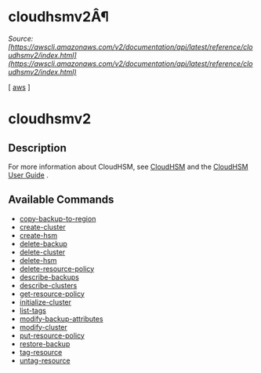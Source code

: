 # cloudhsmv2Â¶

*Source: [https://awscli.amazonaws.com/v2/documentation/api/latest/reference/cloudhsmv2/index.html](https://awscli.amazonaws.com/v2/documentation/api/latest/reference/cloudhsmv2/index.html)*

[ [aws](https://awscli.amazonaws.com/v2/documentation/api/latest/reference/index.html#cli-aws) ]

# cloudhsmv2

## Description

For more information about CloudHSM, see [CloudHSM](http://aws.amazon.com/cloudhsm/) and the [CloudHSM User Guide](https://docs.aws.amazon.com/cloudhsm/latest/userguide/) .

## Available Commands

- [copy-backup-to-region](https://awscli.amazonaws.com/v2/documentation/api/latest/reference/cloudhsmv2/copy-backup-to-region.html)
- [create-cluster](https://awscli.amazonaws.com/v2/documentation/api/latest/reference/cloudhsmv2/create-cluster.html)
- [create-hsm](https://awscli.amazonaws.com/v2/documentation/api/latest/reference/cloudhsmv2/create-hsm.html)
- [delete-backup](https://awscli.amazonaws.com/v2/documentation/api/latest/reference/cloudhsmv2/delete-backup.html)
- [delete-cluster](https://awscli.amazonaws.com/v2/documentation/api/latest/reference/cloudhsmv2/delete-cluster.html)
- [delete-hsm](https://awscli.amazonaws.com/v2/documentation/api/latest/reference/cloudhsmv2/delete-hsm.html)
- [delete-resource-policy](https://awscli.amazonaws.com/v2/documentation/api/latest/reference/cloudhsmv2/delete-resource-policy.html)
- [describe-backups](https://awscli.amazonaws.com/v2/documentation/api/latest/reference/cloudhsmv2/describe-backups.html)
- [describe-clusters](https://awscli.amazonaws.com/v2/documentation/api/latest/reference/cloudhsmv2/describe-clusters.html)
- [get-resource-policy](https://awscli.amazonaws.com/v2/documentation/api/latest/reference/cloudhsmv2/get-resource-policy.html)
- [initialize-cluster](https://awscli.amazonaws.com/v2/documentation/api/latest/reference/cloudhsmv2/initialize-cluster.html)
- [list-tags](https://awscli.amazonaws.com/v2/documentation/api/latest/reference/cloudhsmv2/list-tags.html)
- [modify-backup-attributes](https://awscli.amazonaws.com/v2/documentation/api/latest/reference/cloudhsmv2/modify-backup-attributes.html)
- [modify-cluster](https://awscli.amazonaws.com/v2/documentation/api/latest/reference/cloudhsmv2/modify-cluster.html)
- [put-resource-policy](https://awscli.amazonaws.com/v2/documentation/api/latest/reference/cloudhsmv2/put-resource-policy.html)
- [restore-backup](https://awscli.amazonaws.com/v2/documentation/api/latest/reference/cloudhsmv2/restore-backup.html)
- [tag-resource](https://awscli.amazonaws.com/v2/documentation/api/latest/reference/cloudhsmv2/tag-resource.html)
- [untag-resource](https://awscli.amazonaws.com/v2/documentation/api/latest/reference/cloudhsmv2/untag-resource.html)